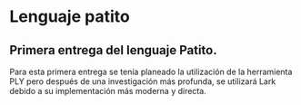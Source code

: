 # Lenguaje patito
## Primera entrega del lenguaje Patito. 
Para esta primera entrega se tenía planeado la utilización de la herramienta PLY pero después de una investigación más profunda, se utilizará Lark debido a su implementación más moderna y directa.
